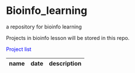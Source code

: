 # Bioinfo_learning
a repository for bioinfo learning

Projects in bioinfo lesson will be stored in this repo.

<font color="OOOOFF">Project list</font>

|name|date|description|
|:----:|:-------:|:----------:|
